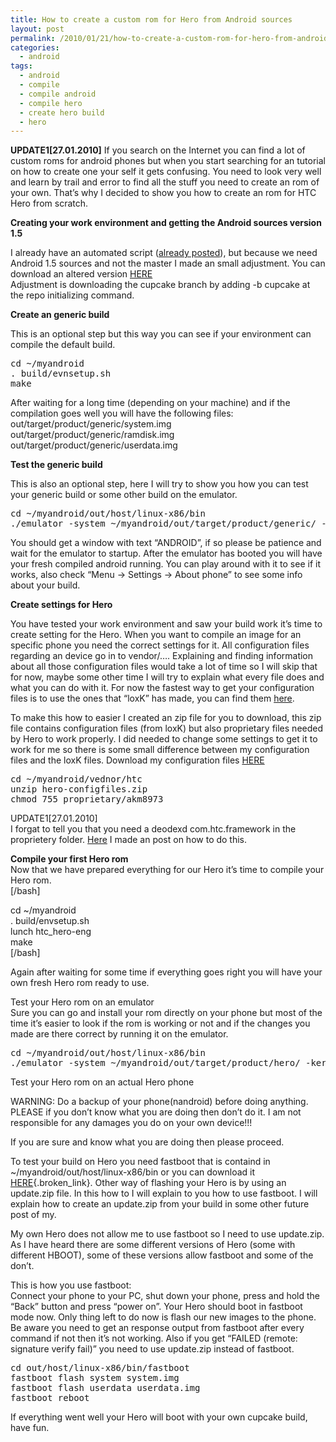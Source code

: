 ```yaml
---
title: How to create a custom rom for Hero from Android sources
layout: post
permalink: /2010/01/21/how-to-create-a-custom-rom-for-hero-from-android-sources/
categories:
  - android
tags:
  - android
  - compile
  - compile android
  - compile hero
  - create hero build
  - hero
---
```

**UPDATE1[27.01.2010]** If you search on the Internet you can find a lot of custom roms for android phones but when you start searching for an tutorial on how to create one your self it gets confusing. You need to look very well and learn by trail and error to find all the stuff you need to create an rom of your own. That&#8217;s why I decided to show you how to create an rom for HTC Hero from scratch. <!--more-->

**Creating your work environment and getting the Android sources version 1.5**

I already have an automated script ([already posted][1]), but because we need Android 1.5 sources and not the master I made an small adjustment. You can download an altered version [HERE][2]  
Adjustment is downloading the cupcake branch by adding -b cupcake at the repo initializing command.

**Create an generic build**

This is an optional step but this way you can see if your environment can compile the default build.

<pre class="brush: bash; title: ; notranslate" title="">cd ~/myandroid
. build/evnsetup.sh
make
</pre>

After waiting for a long time (depending on your machine) and if the compilation goes well you will have the following files:  
out/target/product/generic/system.img  
out/target/product/generic/ramdisk.img  
out/target/product/generic/userdata.img

**Test the generic build**

This is also an optional step, here I will try to show you how you can test your generic build or some other build on the emulator.

<pre class="brush: bash; title: ; notranslate" title="">cd ~/myandroid/out/host/linux-x86/bin
./emulator -system ~/myandroid/out/target/product/generic/ -kernel ~/myandroid/prebuilt/android-arm/kernel/kernel-qemu -data ~/myandroid/out/target/product/generic/userdata.img
</pre>

You should get a window with text “ANDROID”, if so please be patience and wait for the emulator to startup. After the emulator has booted you will have your fresh compiled android running. You can play around with it to see if it works, also check “Menu → Settings → About phone” to see some info about your build.

**Create settings for Hero**

You have tested your work environment and saw your build work it&#8217;s time to create setting for the Hero. When you want to compile an image for an specific phone you need the correct settings for it. All configuration files regarding an device go in to vendor/&#8230;. Explaining and finding information about all those configuration files would take a lot of time so I will skip that for now, maybe some other time I will try to explain what every file does and what you can do with it. For now the fastest way to get your configuration files is to use the ones that “loxK” has made, you can find them [here][3].

To make this how to easier I created an zip file for you to download, this zip file contains configuration files (from loxK) but also proprietary files needed by Hero to work properly. I did needed to change some settings to get it to work for me so there is some small difference between my configuration files and the loxK files. Download my configuration files [HERE][4]

<pre class="brush: bash; title: ; notranslate" title="">cd ~/myandroid/vednor/htc
unzip hero-configfiles.zip
chmod 755 proprietary/akm8973
</pre>

UPDATE1[27.01.2010]  
I forgat to tell you that you need a deodexd com.htc.framework in the proprietery folder. [Here][5] I made an post on how to do this.

**Compile your first Hero rom**  
Now that we have prepared everything for our Hero it&#8217;s time to compile your Hero rom.  
[/bash]

cd ~/myandroid  
. build/envsetup.sh  
lunch htc_hero-eng  
make  
[/bash]

Again after waiting for some time if everything goes right you will have your own fresh Hero rom ready to use.

Test your Hero rom on an emulator  
Sure you can go and install your rom directly on your phone but most of the time it&#8217;s easier to look if the rom is working or not and if the changes you made are there correct by running it on the emulator.

<pre class="brush: bash; title: ; notranslate" title="">cd ~/myandroid/out/host/linux-x86/bin
./emulator -system ~/myandroid/out/target/product/hero/ -kernel ~/myandroid/prebuilt/android-arm/kernel/kernel-qemu -data ~/myandroid/out/target/product/hero/userdata.img
</pre>

Test your Hero rom on an actual Hero phone

WARNING: Do a backup of your phone(nandroid) before doing anything. PLEASE if you don&#8217;t know what you are doing then don&#8217;t do it. I am not responsible for any damages you do on your own device!!!

If you are sure and know what you are doing then please proceed.

To test your build on Hero you need fastboot that is containd in ~/myandroid/out/host/linux-x86/bin or you can download it [HERE][6]{.broken_link}. Other way of flashing your Hero is by using an update.zip file. In this how to I will explain to you how to use fastboot. I will explain how to create an update.zip from your build in some other future post of my.

My own Hero does not allow me to use fastboot so I need to use update.zip. As I have heard there are some different versions of Hero (some with different HBOOT), some of these versions allow fastboot and some of the don&#8217;t.

This is how you use fastboot:  
Connect your phone to your PC, shut down your phone, press and hold the “Back” button and press “power on”. Your Hero should boot in fastboot mode now. Only thing left to do now is flash our new images to the phone. Be aware you need to get an response output from fastboot after every command if not then it&#8217;s not working. Also if you get “FAILED (remote: signature verify fail)” you need to use update.zip instead of fastboot.

<pre class="brush: bash; title: ; notranslate" title="">cd out/host/linux-x86/bin/fastboot
fastboot flash system system.img
fastboot flash userdata userdata.img
fastboot reboot
</pre>

If everything went well your Hero will boot with your own cupcake build, have fun.

 [1]: http://blog.coralic.nl/2009/10/25/creating-workspace-for-the-android-source/
 [2]: http://files.coralic.nl/createAndroidRepo.sh
 [3]: http://github.com/loxK/cupcake_platform_vendor_htc_hero
 [4]: http://files.coralic.nl/hero-configfiles.zip
 [5]: http://blog.coralic.nl/2010/01/27/deodexing-com-htc-framework
 [6]: http://android-dls.com/files/linux/fastboot